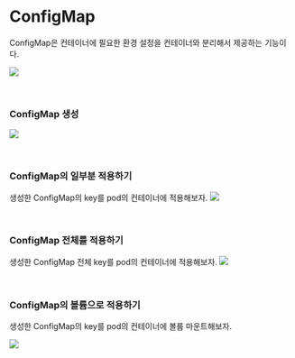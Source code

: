 
# ConfigMap
ConfigMap은 컨테이너에 필요한 환경 설정을 컨테이너와 분리해서 제공하는 기능이다.

![](https://velog.velcdn.com/images/strangehoon/post/8c4ccf7a-7ed2-474e-9d8f-c9fdcbe161c1/image.png)

</br>

### ConfigMap 생성

![](https://velog.velcdn.com/images/strangehoon/post/878a5e36-cdc1-4ab7-bce7-ff4b15747ef0/image.png)

</br>

### ConfigMap의 일부분 적용하기
생성한 ConfigMap의 key를 pod의 컨테이너에 적용해보자. 
 ![](https://velog.velcdn.com/images/strangehoon/post/c85834aa-1be0-455c-9a48-10fa282dc5b3/image.png)

</br>

### ConfigMap 전체를 적용하기
생성한 ConfigMap 전체 key를 pod의 컨테이너에 적용해보자.
![](https://velog.velcdn.com/images/strangehoon/post/9051552f-dbbc-41e4-a173-085953078a36/image.png)

</br>

### ConfigMap의 볼륨으로 적용하기
생성한 ConfigMap의 key를 pod의 컨테이너에 볼륨 마운트해보자.

![](https://velog.velcdn.com/images/strangehoon/post/cd54e615-6667-492d-a2af-b3f98c6d6c68/image.png)
